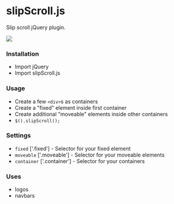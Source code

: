 # slipScroll.js

Slip scroll jQuery plugin.

![](https://cms-assets.tutsplus.com/uploads/users/30/posts/22274/image/scroll.gif)

### Installation
- Import jQuery
- Import slipScroll.js

### Usage
- Create a few `<div>`s as containers
- Create a "fixed" element inside first container
- Create additional "moveable" elements inside other containers
- `$().slipScroll();`

### Settings
- `fixed` ['.fixed'] - Selector for your fixed element
- `moveable` ['.moveable'] - Selector for your moveable elements
- `container` ['.container'] - Selector for your containers

### Uses
- logos
- navbars

